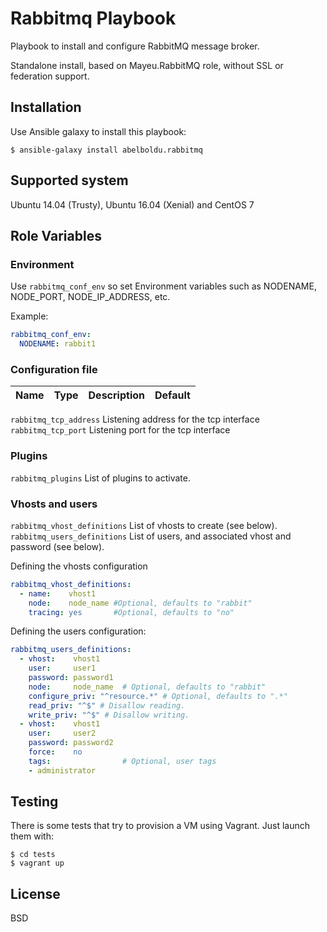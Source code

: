 # Rabbitmq Playbook

Playbook to install and configure RabbitMQ message broker.

Standalone install, based on Mayeu.RabbitMQ role, without SSL or federation
support.

## Installation

Use Ansible galaxy to install this playbook:

    $ ansible-galaxy install abelboldu.rabbitmq

## Supported system

Ubuntu 14.04 (Trusty), Ubuntu 16.04 (Xenial) and CentOS 7

## Role Variables

### Environment

Use `rabbitmq_conf_env` so set Environment variables such as NODENAME,
NODE_PORT, NODE_IP_ADDRESS, etc.

Example:

```yaml
rabbitmq_conf_env:
  NODENAME: rabbit1

```

### Configuration file

|Name|Type|Description|Default|
|----|----|-----------|-------|
`rabbitmq_tcp_address` Listening address for the tcp interface
`rabbitmq_tcp_port` Listening port for the tcp interface

### Plugins

`rabbitmq_plugins` List of plugins to activate.

### Vhosts and users

`rabbitmq_vhost_definitions` List of vhosts to create (see below).
`rabbitmq_users_definitions` List of users, and associated vhost and password (see below).

Defining the vhosts configuration

```yaml
rabbitmq_vhost_definitions:
  - name:    vhost1
    node:    node_name #Optional, defaults to "rabbit"
    tracing: yes       #Optional, defaults to "no"
```

Defining the users configuration:

```yaml
rabbitmq_users_definitions:
  - vhost:    vhost1
    user:     user1
    password: password1
    node:     node_name  # Optional, defaults to "rabbit"
    configure_priv: "^resource.*" # Optional, defaults to ".*"
    read_priv: "^$" # Disallow reading.
    write_priv: "^$" # Disallow writing.
  - vhost:    vhost1
    user:     user2
    password: password2
    force:    no
    tags:                # Optional, user tags
    - administrator
```


## Testing

There is some tests that try to provision a VM using Vagrant. Just launch them
with:

    $ cd tests
    $ vagrant up



## License

BSD
